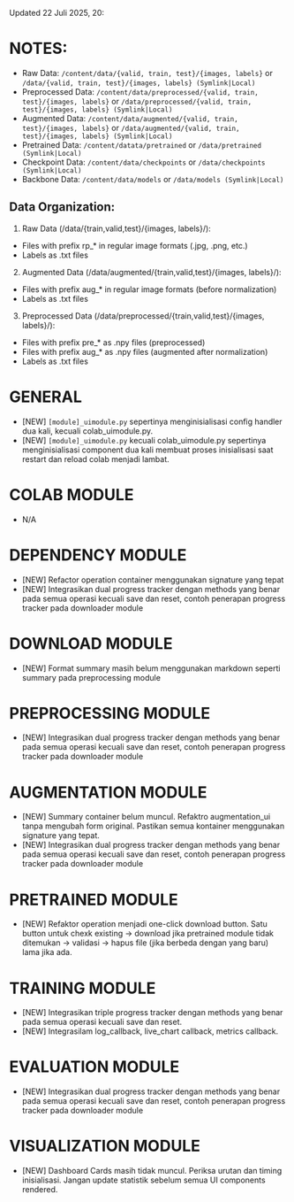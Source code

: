 Updated 22 Juli 2025, 20:
# NOTES:
- Raw Data: `/content/data/{valid, train, test}/{images, labels}` or `/data/{valid, train, test}/{images, labels} (Symlink|Local)`
- Preprocessed Data: `/content/data/preprocessed/{valid, train, test}/{images, labels}` or `/data/preprocessed/{valid, train, test}/{images, labels} (Symlink|Local)`
- Augmented Data: `/content/data/augmented/{valid, train, test}/{images, labels}` or `/data/augmented/{valid, train, test}/{images, labels} (Symlink|Local)`
- Pretrained Data: `/content/datata/pretrained` or `/data/pretrained (Symlink|Local)`
- Checkpoint Data: `/content/data/checkpoints` or `/data/checkpoints (Symlink|Local)`
- Backbone Data: `/content/data/models` or `/data/models (Symlink|Local)`

## Data Organization:
1. Raw Data (/data/{train,valid,test}/{images, labels}/):
  - Files with prefix rp_* in regular image formats (.jpg, .png, etc.)
  - Labels as .txt files
2. Augmented Data (/data/augmented/{train,valid,test}/{images, labels}/):
  - Files with prefix aug_* in regular image formats (before normalization)
  - Labels as .txt files
3. Preprocessed Data (/data/preprocessed/{train,valid,test}/{images, labels}/):
  - Files with prefix pre_* as .npy files (preprocessed)
  - Files with prefix aug_* as .npy files (augmented after normalization)
  - Labels as .txt files

# GENERAL
- [NEW] `[module]_uimodule.py` sepertinya menginisialisasi config handler dua kali, kecuali colab_uimodule.py.
- [NEW] `[module]_uimodule.py` kecuali colab_uimodule.py sepertinya menginisialisasi component dua kali membuat proses inisialisasi saat restart dan reload colab menjadi lambat.

# COLAB MODULE
- N/A

# DEPENDENCY MODULE
- [NEW] Refactor operation container menggunakan signature yang tepat
- [NEW] Integrasikan dual progress tracker dengan methods yang benar pada semua operasi kecuali save dan reset, contoh penerapan progress tracker pada downloader module 

# DOWNLOAD MODULE
- [NEW] Format summary masih belum menggunakan markdown seperti summary pada preprocessing module

# PREPROCESSING MODULE
- [NEW] Integrasikan dual progress tracker dengan methods yang benar pada semua operasi kecuali save dan reset, contoh penerapan progress tracker pada downloader module 

# AUGMENTATION MODULE
- [NEW] Summary container belum muncul. Refaktro augmentation_ui tanpa mengubah form original. Pastikan semua kontainer menggunakan signature yang tepat. 
- [NEW] Integrasikan dual progress tracker dengan methods yang benar pada semua operasi kecuali save dan reset, contoh penerapan progress tracker pada downloader module 

# PRETRAINED MODULE
- [NEW] Refaktor operation menjadi one-click download button. Satu button untuk chexk existing -> download jika pretrained module tidak ditemukan -> validasi -> hapus file (jika berbeda dengan yang baru) lama jika ada.

# TRAINING MODULE
- [NEW] Integrasikan triple progress tracker dengan methods yang benar pada semua operasi kecuali save dan reset.
- [NEW] Integrasilam log_callback, live_chart callback, metrics callback.

# EVALUATION MODULE
- [NEW] Integrasikan dual progress tracker dengan methods yang benar pada semua operasi kecuali save dan reset, contoh penerapan progress tracker pada downloader module 

# VISUALIZATION MODULE
- [NEW] Dashboard Cards masih tidak muncul. Periksa urutan dan timing inisialisasi. Jangan update statistik sebelum semua UI components rendered. 
